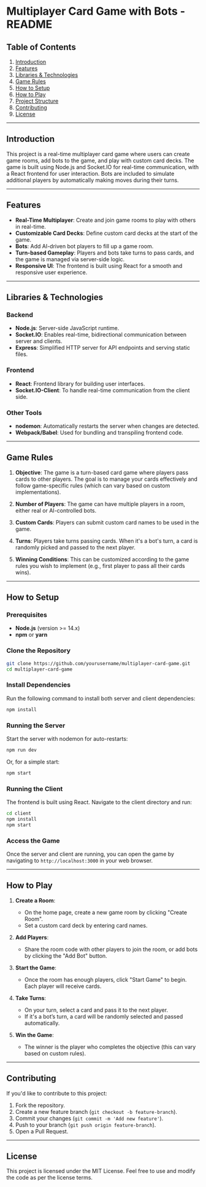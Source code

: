 
# Multiplayer Card Game with Bots - README

## Table of Contents
1. [Introduction](#introduction)
2. [Features](#features)
3. [Libraries & Technologies](#libraries--technologies)
4. [Game Rules](#game-rules)
5. [How to Setup](#how-to-setup)
6. [How to Play](#how-to-play)
7. [Project Structure](#project-structure)
8. [Contributing](#contributing)
9. [License](#license)

---

## Introduction
This project is a real-time multiplayer card game where users can create game rooms, add bots to the game, and play with custom card decks. The game is built using Node.js and Socket.IO for real-time communication, with a React frontend for user interaction. Bots are included to simulate additional players by automatically making moves during their turns.

---

## Features
- **Real-Time Multiplayer**: Create and join game rooms to play with others in real-time.
- **Customizable Card Decks**: Define custom card decks at the start of the game.
- **Bots**: Add AI-driven bot players to fill up a game room.
- **Turn-based Gameplay**: Players and bots take turns to pass cards, and the game is managed via server-side logic.
- **Responsive UI**: The frontend is built using React for a smooth and responsive user experience.

---

## Libraries & Technologies

### Backend
- **Node.js**: Server-side JavaScript runtime.
- **Socket.IO**: Enables real-time, bidirectional communication between server and clients.
- **Express**: Simplified HTTP server for API endpoints and serving static files.

### Frontend
- **React**: Frontend library for building user interfaces.
- **Socket.IO-Client**: To handle real-time communication from the client side.

### Other Tools
- **nodemon**: Automatically restarts the server when changes are detected.
- **Webpack/Babel**: Used for bundling and transpiling frontend code.
  
---

## Game Rules

1. **Objective**: The game is a turn-based card game where players pass cards to other players. The goal is to manage your cards effectively and follow game-specific rules (which can vary based on custom implementations).

2. **Number of Players**: The game can have multiple players in a room, either real or AI-controlled bots.

3. **Custom Cards**: Players can submit custom card names to be used in the game.

4. **Turns**: Players take turns passing cards. When it's a bot's turn, a card is randomly picked and passed to the next player.

5. **Winning Conditions**: This can be customized according to the game rules you wish to implement (e.g., first player to pass all their cards wins).

---

## How to Setup

### Prerequisites
- **Node.js** (version >= 14.x)
- **npm** or **yarn**
  
### Clone the Repository
```bash
git clone https://github.com/yourusername/multiplayer-card-game.git
cd multiplayer-card-game
```

### Install Dependencies
Run the following command to install both server and client dependencies:
```bash
npm install
```

### Running the Server
Start the server with nodemon for auto-restarts:
```bash
npm run dev
```

Or, for a simple start:
```bash
npm start
```

### Running the Client
The frontend is built using React. Navigate to the client directory and run:
```bash
cd client
npm install
npm start
```

### Access the Game
Once the server and client are running, you can open the game by navigating to `http://localhost:3000` in your web browser.

---

## How to Play

1. **Create a Room**: 
   - On the home page, create a new game room by clicking "Create Room".
   - Set a custom card deck by entering card names.

2. **Add Players**: 
   - Share the room code with other players to join the room, or add bots by clicking the "Add Bot" button.

3. **Start the Game**: 
   - Once the room has enough players, click "Start Game" to begin. Each player will receive cards.

4. **Take Turns**: 
   - On your turn, select a card and pass it to the next player.
   - If it's a bot’s turn, a card will be randomly selected and passed automatically.

5. **Win the Game**: 
   - The winner is the player who completes the objective (this can vary based on custom rules).

---

## Contributing

If you'd like to contribute to this project:
1. Fork the repository.
2. Create a new feature branch (`git checkout -b feature-branch`).
3. Commit your changes (`git commit -m 'Add new feature'`).
4. Push to your branch (`git push origin feature-branch`).
5. Open a Pull Request.

---

## License

This project is licensed under the MIT License. Feel free to use and modify the code as per the license terms.
